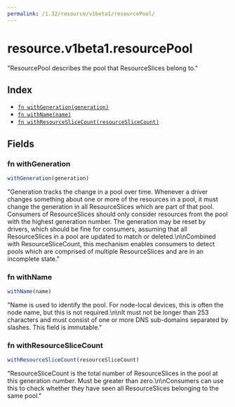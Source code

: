 ```yaml
---
permalink: /1.32/resource/v1beta1/resourcePool/
---
```


# resource.v1beta1.resourcePool

"ResourcePool describes the pool that ResourceSlices belong to."

## Index

* [`fn withGeneration(generation)`](#fn-withgeneration)
* [`fn withName(name)`](#fn-withname)
* [`fn withResourceSliceCount(resourceSliceCount)`](#fn-withresourceslicecount)

## Fields

### fn withGeneration

```ts
withGeneration(generation)
```

"Generation tracks the change in a pool over time. Whenever a driver changes something about one or more of the resources in a pool, it must change the generation in all ResourceSlices which are part of that pool. Consumers of ResourceSlices should only consider resources from the pool with the highest generation number. The generation may be reset by drivers, which should be fine for consumers, assuming that all ResourceSlices in a pool are updated to match or deleted.\n\nCombined with ResourceSliceCount, this mechanism enables consumers to detect pools which are comprised of multiple ResourceSlices and are in an incomplete state."

### fn withName

```ts
withName(name)
```

"Name is used to identify the pool. For node-local devices, this is often the node name, but this is not required.\n\nIt must not be longer than 253 characters and must consist of one or more DNS sub-domains separated by slashes. This field is immutable."

### fn withResourceSliceCount

```ts
withResourceSliceCount(resourceSliceCount)
```

"ResourceSliceCount is the total number of ResourceSlices in the pool at this generation number. Must be greater than zero.\n\nConsumers can use this to check whether they have seen all ResourceSlices belonging to the same pool."